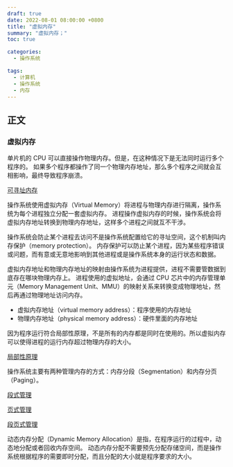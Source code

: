 ```yaml
---
draft: true
date: 2022-08-01 08:00:00 +0800
title: "虚拟内存"
summary: "虚拟内存；"
toc: true

categories:
  - 操作系统

tags:
  - 计算机
  - 操作系统
  - 内存
---
```


## 正文

### 虚拟内存

单片机的 CPU 可以直接操作物理内存。但是，在这种情况下是无法同时运行多个程序的。
如果多个程序都操作了同一个物理内存地址，那么多个程序之间就会互相影响，最终导致程序崩溃。

[可寻址内存](/计算机/硬件/可寻址内存)

操作系统使用虚拟内存（Virtual Memory）将进程与物理内存进行隔离，操作系统为每个进程独立分配一套虚拟内存。
进程操作虚拟内存的时候，操作系统会将虚拟内存地址转换到物理内存地址，这样多个进程之间就互不干涉。

操作系统会防止某个进程去访问不是操作系统配置给它的寻址空间，这个机制叫内存保护（memory protection）。
内存保护可以防止某个进程，因为某些程序错误或问题，而有意或无意地影响到其他进程或是操作系统本身的运行状态和数据。

虚拟内存地址和物理内存地址的映射由操作系统为进程提供，进程不需要管数据到底存在哪块物理内存上。
进程使用的虚拟地址，会通过 CPU 芯片中的内存管理单元（Memory Management Unit、MMU）的映射关系来转换变成物理地址，然后再通过物理地址访问内存。

- 虚拟内存地址（virtual memory address）：程序使用的内存地址
- 物理内存地址（physical memory address）：硬件里面的内存地址

因为程序运行符合局部性原理，不是所有的内存都是同时在使用的。所以虚拟内存可以使得进程的运行内存超过物理内存的大小。

[局部性原理](/计算机/局部性原理)

操作系统主要有两种管理内存的方式：内存分段（Segmentation）和内存分页（Paging）。

[段式管理](/计算机/operating-system/段式管理)

[页式管理](/计算机/operating-system/页式管理)

[段页式管理](/计算机/operating-system/段页式管理)

动态内存分配（Dynamic Memory Allocation）是指，在程序运行的过程中，动态地分配或者回收内存空间。
动态内存分配不需要预先分配存储空间，而是操作系统根据程序的需要即时分配，而且分配的大小就是程序要求的大小。
